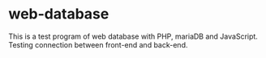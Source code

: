 # web-database
This is a test program of web database with PHP, mariaDB and JavaScript.
Testing connection between front-end and back-end.
